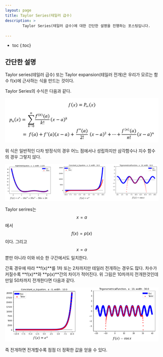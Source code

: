 ```yaml
---
layout: page
title: Taylor Series(테일러 급수)
description: > 
        Taylor Series(테일러 급수)에 대한 간단한 설명을 진행하는 포스팅입니다.

---
```

* toc
{:toc}

## 간단한 설명

Taylor series(테일러 급수) 또는 Taylor expansion(테일러 전개)은 우리가 모르는 함수 f(x)에 근사하는 식을 만드는 것이다.

Taylor Series의 수식은 다음과 같다.

![alt text](/images/etc/taylor-series/image.png)

위 식은 일반적인 다차 방정식의 경우 어느 점에서나 성립하지만 삼각함수나 지수 함수의 경우 그렇지 않다.

![alt text](/images/etc/taylor-series/image-1.png)

Taylor serires는 $$x=a$$에서 $$f(x) = p(x)$$이다. 그리고 $$x=a$$ 뿐만 아니라 이와 비슷 한 구간에서도 일치한다.

간혹 경우에 따라 **f(x)**를 1차 또는 2차까지만 테일러 전개하는 경우도 많다. 차수가 커질수록 **f(x)**와 **p(x)**간의 차이가 적어진다. 위 그림은 10차까지 전개한것인데 만일 50차까지 전개한다면 다음과 같다.

![alt text](/images/etc/taylor-series/image-2.png)

즉 전개하면 전개할수록 점점 더 정확한 값을 얻을 수 있다.

